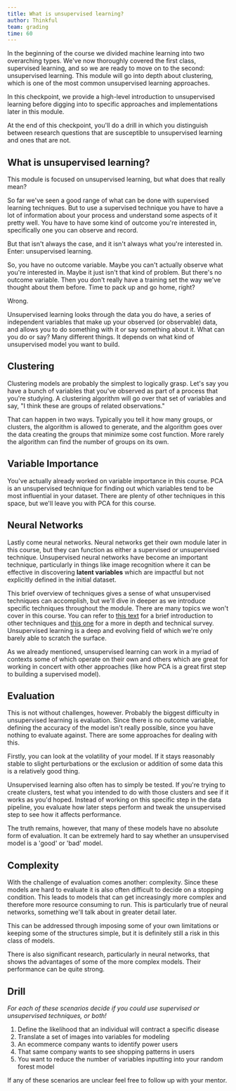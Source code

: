 ```yaml
---
title: What is unsupervised learning?
author: Thinkful
team: grading
time: 60
---
```


In the beginning of the course we divided machine learning into two overarching types. We've now thoroughly covered the first class, supervised learning, and so we are ready to move on to the second: unsupervised learning. This module will go into depth about clustering, which is one of the most common unsupervised learning approaches.

In this checkpoint, we provide a high-level introduction to unsupervised learning before digging into to specific approaches and implementations later in this module.

At the end of this checkpoint, you'll do a drill in which you distinguish between research questions that are susceptible to unsupervised learning and ones that are not.

## What is unsupervised learning?

This module is focused on unsupervised learning, but what does that really mean? 

So far we've seen a good range of what can be done with supervised learning techniques. But to use a supervised technique you have to have a lot of information about your process and understand some aspects of it pretty well. You have to have some kind of outcome you're interested in, specifically one you can observe and record.

But that isn't always the case, and it isn't always what you're interested in. Enter: unsupervised learning.

So, you have no outcome variable. Maybe you can't actually observe what you're interested in. Maybe it just isn't that kind of problem. But there's no outcome variable. Then you don't really have a training set the way we've thought about them before. Time to pack up and go home, right?

Wrong.

Unsupervised learning looks through the data you do have, a series of independent variables that make up your observed (or observable) data, and allows you to do something with it or say something about it. What can you do or say? Many different things. It depends on what kind of unsupervised model you want to build.


## Clustering

Clustering models are probably the simplest to logically grasp. Let's say you have a bunch of variables that you've observed as part of a process that you're studying. A clustering algorithm will go over that set of variables and say, "I think these are groups of related observations." 

That can happen in two ways. Typically you tell it how many groups, or clusters, the algorithm is allowed to generate, and the algorithm goes over the data creating the groups that minimize some cost function. More rarely the algorithm can find the number of groups on its own.


## Variable Importance

You've actually already worked on variable importance in this course. PCA is an unsupervised technique for finding out which variables tend to be most influential in your dataset. There are plenty of other techniques in this space, but we'll leave you with PCA for this course.

## Neural Networks

Lastly come neural networks. Neural networks get their own module later in this course, but they can function as either a supervised or unsupervised technique. Unsupervised neural networks have become an important technique, particularly in things like image recognition where it can be effective in discovering __latent variables__ which are impactful but not explicitly defined in the initial dataset.

This brief overview of techniques gives a sense of what unsupervised techniques can accomplish, but we'll dive in deeper as we introduce specific techniques throughout the module. There are many topics we won't cover in this course. You can refer to [this text](https://medium.com/intuitionmachine/navigating-the-unsupervised-learning-landscape-951bd5842df9) for a brief introduction to other techniques and [this one](http://www.inf.ed.ac.uk/teaching/courses/pmr/docs/ul.pdf) for a more in depth and technical survey. Unsupervised learning is a deep and evolving field of which we're only barely able to scratch the surface.

As we already mentioned, unsupervised learning can work in a myriad of contexts some of which operate on their own and others which are great for working in concert with other approaches (like how PCA is a great first step to building a supervised model).

## Evaluation

This is not without challenges, however. Probably the biggest difficulty in unsupervised learning is evaluation. Since there is no outcome variable, defining the accuracy of the model isn't really possible, since you have nothing to evaluate against. There are some approaches for dealing with this.

Firstly, you can look at the volatility of your model. If it stays reasonably stable to slight perturbations or the exclusion or addition of some data this is a relatively good thing.

Unsupervised learning also often has to simply be tested. If you're trying to create clusters, test what you intended to do with those clusters and see if it works as you'd hoped. Instead of working on this specific step in the data pipeline, you evaluate how later steps perform and tweak the unsupervised step to see how it affects performance.

The truth remains, however, that many of these models have no absolute form of evaluation. It can be extremely hard to say whether an unsupervised model is a 'good' or 'bad' model.

## Complexity

With the challenge of evaluation comes another: complexity. Since these models are hard to evaluate it is also often difficult to decide on a stopping condition. This leads to models that can get increasingly more complex and therefore more resource consuming to run. This is particularly true of neural networks, something we'll talk about in greater detail later.

This can be addressed through imposing some of your own limitations or keeping some of the structures simple, but it is definitely still a risk in this class of models.

There is also significant research, particularly in neural networks, that shows the advantages of some of the more complex models. Their performance can be quite strong.

## Drill

_For each of these scenarios decide if you could use supervised or unsupervised techniques, or both!_

 1. Define the likelihood that an individual will contract a specific disease
 2. Translate a set of images into variables for modeling
 3. An ecommerce company wants to identify power users
 4. That same company wants to see shopping patterns in users
 5. You want to reduce the number of variables inputting into your random forest model

If any of these scenarios are unclear feel free to follow up with your mentor.
